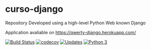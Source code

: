 # curso-django
Repository Developed using a high-level Python Web known Django

Application avaliable on https://qwerty-django.herokuapp.com/

[![Build Status](https://travis-ci.org/Alfareiza/curso-django.svg?branch=master)](https://travis-ci.org/Alfareiza/curso-django)
[![codecov](https://codecov.io/gh/Alfareiza/curso-django/branch/master/graph/badge.svg)](https://codecov.io/gh/Alfareiza/curso-django)
[![Updates](https://pyup.io/repos/github/Alfareiza/curso-django/shield.svg)](https://pyup.io/repos/github/Alfareiza/curso-django/)
[![Python 3](https://pyup.io/repos/github/Alfareiza/curso-django/python-3-shield.svg)](https://pyup.io/repos/github/Alfareiza/curso-django/)
